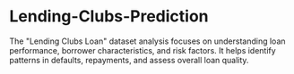 # Lending-Clubs-Prediction
 The "Lending Clubs Loan" dataset analysis focuses on understanding loan performance, borrower characteristics, and risk factors. It helps identify patterns in defaults, repayments, and assess overall loan quality.

